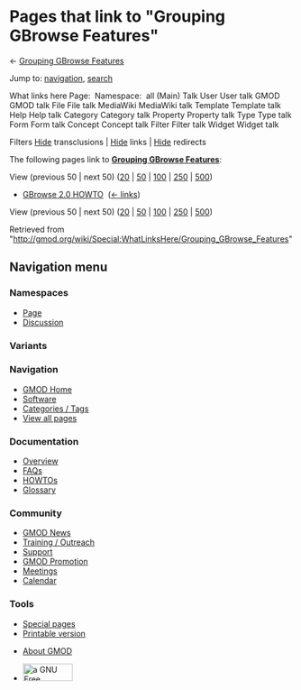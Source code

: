 <div id="mw-page-base" class="noprint">

</div>

<div id="mw-head-base" class="noprint">

</div>

<div id="content" class="mw-body" role="main">

<span id="top"></span>

<div id="mw-js-message" style="display:none;">

</div>



# <span dir="auto">Pages that link to "Grouping GBrowse Features"</span>

<div id="bodyContent">

<div id="contentSub">

← [Grouping GBrowse
Features](/wiki/Grouping_GBrowse_Features "Grouping GBrowse Features")

</div>

<div id="jump-to-nav" class="mw-jump">

Jump to: [navigation](#mw-navigation), [search](#p-search)

</div>

<div id="mw-content-text">

What links here Page:  Namespace:  all (Main) Talk User User talk GMOD
GMOD talk File File talk MediaWiki MediaWiki talk Template Template talk
Help Help talk Category Category talk Property Property talk Type Type
talk Form Form talk Concept Concept talk Filter Filter talk Widget
Widget talk

Filters
[Hide](/mediawiki/index.php?title=Special:WhatLinksHere/Grouping_GBrowse_Features&hidetrans=1 "Special:WhatLinksHere/Grouping GBrowse Features")
transclusions \|
[Hide](/mediawiki/index.php?title=Special:WhatLinksHere/Grouping_GBrowse_Features&hidelinks=1 "Special:WhatLinksHere/Grouping GBrowse Features")
links \|
[Hide](/mediawiki/index.php?title=Special:WhatLinksHere/Grouping_GBrowse_Features&hideredirs=1 "Special:WhatLinksHere/Grouping GBrowse Features")
redirects

The following pages link to **[Grouping GBrowse
Features](/wiki/Grouping_GBrowse_Features "Grouping GBrowse Features")**:

View (previous 50 \| next 50)
([20](/mediawiki/index.php?title=Special:WhatLinksHere/Grouping_GBrowse_Features&limit=20 "Special:WhatLinksHere/Grouping GBrowse Features")
\|
[50](/mediawiki/index.php?title=Special:WhatLinksHere/Grouping_GBrowse_Features&limit=50 "Special:WhatLinksHere/Grouping GBrowse Features")
\|
[100](/mediawiki/index.php?title=Special:WhatLinksHere/Grouping_GBrowse_Features&limit=100 "Special:WhatLinksHere/Grouping GBrowse Features")
\|
[250](/mediawiki/index.php?title=Special:WhatLinksHere/Grouping_GBrowse_Features&limit=250 "Special:WhatLinksHere/Grouping GBrowse Features")
\|
[500](/mediawiki/index.php?title=Special:WhatLinksHere/Grouping_GBrowse_Features&limit=500 "Special:WhatLinksHere/Grouping GBrowse Features"))

- [GBrowse 2.0 HOWTO](/wiki/GBrowse_2.0_HOWTO "GBrowse 2.0 HOWTO") ‎
  <span class="mw-whatlinkshere-tools">([←
  links](/mediawiki/index.php?title=Special:WhatLinksHere&target=GBrowse+2.0+HOWTO "Special:WhatLinksHere"))</span>

View (previous 50 \| next 50)
([20](/mediawiki/index.php?title=Special:WhatLinksHere/Grouping_GBrowse_Features&limit=20 "Special:WhatLinksHere/Grouping GBrowse Features")
\|
[50](/mediawiki/index.php?title=Special:WhatLinksHere/Grouping_GBrowse_Features&limit=50 "Special:WhatLinksHere/Grouping GBrowse Features")
\|
[100](/mediawiki/index.php?title=Special:WhatLinksHere/Grouping_GBrowse_Features&limit=100 "Special:WhatLinksHere/Grouping GBrowse Features")
\|
[250](/mediawiki/index.php?title=Special:WhatLinksHere/Grouping_GBrowse_Features&limit=250 "Special:WhatLinksHere/Grouping GBrowse Features")
\|
[500](/mediawiki/index.php?title=Special:WhatLinksHere/Grouping_GBrowse_Features&limit=500 "Special:WhatLinksHere/Grouping GBrowse Features"))

</div>

<div class="printfooter">

Retrieved from
"<http://gmod.org/wiki/Special:WhatLinksHere/Grouping_GBrowse_Features>"

</div>

<div id="catlinks" class="catlinks catlinks-allhidden">

</div>

<div class="visualClear">

</div>

</div>

</div>

<div id="mw-navigation">

## Navigation menu

<div id="mw-head">



<div id="left-navigation">

<div id="p-namespaces" class="vectorTabs" role="navigation"
aria-labelledby="p-namespaces-label">

### Namespaces

- <span id="ca-nstab-main"><a href="/wiki/Grouping_GBrowse_Features" accesskey="c"
  title="View the content page [c]">Page</a></span>
- <span id="ca-talk"><a
  href="/mediawiki/index.php?title=Talk:Grouping_GBrowse_Features&amp;action=edit&amp;redlink=1"
  accesskey="t"
  title="Discussion about the content page [t]">Discussion</a></span>

</div>

<div id="p-variants" class="vectorMenu emptyPortlet" role="navigation"
aria-labelledby="p-variants-label">

### 

### Variants[](#)

<div class="menu">

</div>

</div>

</div>

<div id="right-navigation">





</div>



</div>

</div>

</div>

<div id="mw-panel">

<div id="p-logo" role="banner">

<a href="/wiki/Main_Page"
style="background-image: url(http://gmod.org/images/GMOD-cogs.png);"
title="Visit the main page"></a>

</div>

<div id="p-Navigation" class="portal" role="navigation"
aria-labelledby="p-Navigation-label">

### Navigation

<div class="body">

- <span id="n-GMOD-Home">[GMOD Home](/wiki/Main_Page)</span>
- <span id="n-Software">[Software](/wiki/GMOD_Components)</span>
- <span id="n-Categories-.2F-Tags">[Categories /
  Tags](/wiki/Categories)</span>
- <span id="n-View-all-pages">[View all
  pages](/wiki/Special:AllPages)</span>

</div>

</div>

<div id="p-Documentation" class="portal" role="navigation"
aria-labelledby="p-Documentation-label">

### Documentation

<div class="body">

- <span id="n-Overview">[Overview](/wiki/Overview)</span>
- <span id="n-FAQs">[FAQs](/wiki/Category:FAQ)</span>
- <span id="n-HOWTOs">[HOWTOs](/wiki/Category:HOWTO)</span>
- <span id="n-Glossary">[Glossary](/wiki/Glossary)</span>

</div>

</div>

<div id="p-Community" class="portal" role="navigation"
aria-labelledby="p-Community-label">

### Community

<div class="body">

- <span id="n-GMOD-News">[GMOD News](/wiki/GMOD_News)</span>
- <span id="n-Training-.2F-Outreach">[Training /
  Outreach](/wiki/Training_and_Outreach)</span>
- <span id="n-Support">[Support](/wiki/Support)</span>
- <span id="n-GMOD-Promotion">[GMOD
  Promotion](/wiki/GMOD_Promotion)</span>
- <span id="n-Meetings">[Meetings](/wiki/Meetings)</span>
- <span id="n-Calendar">[Calendar](/wiki/Calendar)</span>

</div>

</div>

<div id="p-tb" class="portal" role="navigation"
aria-labelledby="p-tb-label">

### Tools

<div class="body">

- <span id="t-specialpages"><a href="/wiki/Special:SpecialPages" accesskey="q"
  title="A list of all special pages [q]">Special pages</a></span>
- <span id="t-print"><a
  href="/mediawiki/index.php?title=Special:WhatLinksHere/Grouping_GBrowse_Features&amp;printable=yes"
  rel="alternate" accesskey="p"
  title="Printable version of this page [p]">Printable version</a></span>

</div>

</div>

</div>

</div>

<div id="footer" role="contentinfo">

- <span id="footer-places-about">[About
  GMOD](/wiki/GMOD:About "GMOD:About")</span>

<!-- -->

- <span id="footer-copyrightico">[<img src="http://www.gnu.org/graphics/gfdl-logo-small.png" width="88"
  height="31" alt="a GNU Free Documentation License" />](http://www.gnu.org/licenses/fdl-1.3.html)</span>




</div>
